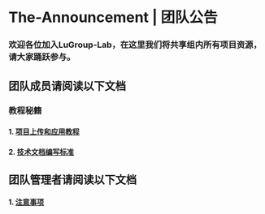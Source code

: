 # The-Announcement | 团队公告
### 欢迎各位加入LuGroup-Lab，在这里我们将共享组内所有项目资源，请大家踊跃参与。

## 团队成员请阅读以下文档
### 教程秘籍
#### 1. [项目上传和应用教程](docs_for_members/项目上传和应用教程.md)
#### 2. [技术文档编写标准](docs_for_members/技术文档编写规范.md)

## 团队管理者请阅读以下文档
#### 1. [注意事项](docs_for_owner/团队管理注意事项.md)
